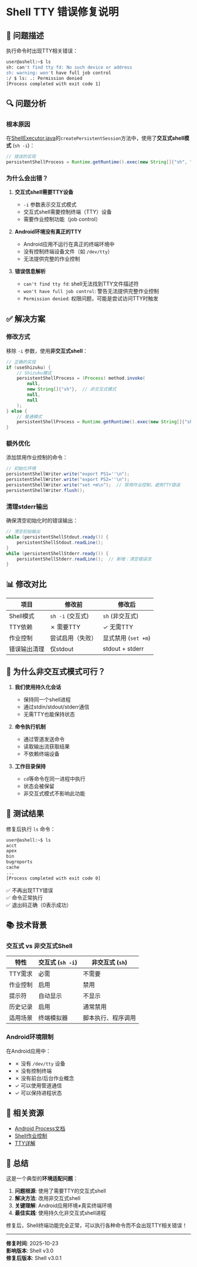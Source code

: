 # Shell TTY 错误修复说明

## 🐛 问题描述

执行命令时出现TTY相关错误：

```bash
user@ashell:~$ ls
sh: can't find tty fd: No such device or address
sh: warning: won't have full job control
:/ $ ls: .: Permission denied
[Process completed with exit code 1]
```

## 🔍 问题分析

### 根本原因

在[ShellExecutor.java](file://d:\AppData\AndroidData\io.github.huidoudour.Installer\app-debug\src\main\java\io\github\huidoudour\Installer\debug\utils\ShellExecutor.java)的`createPersistentSession`方法中，使用了**交互式shell模式** (`sh -i`)：

```java
// 错误的实现
persistentShellProcess = Runtime.getRuntime().exec(new String[]{"sh", "-i"});
```

### 为什么会出错？

1. **交互式shell需要TTY设备**
   - `-i` 参数表示交互式模式
   - 交互式shell需要控制终端（TTY）设备
   - 需要作业控制功能（job control）

2. **Android环境没有真正的TTY**
   - Android应用不运行在真正的终端环境中
   - 没有控制终端设备文件（如 `/dev/tty`）
   - 无法提供完整的作业控制

3. **错误信息解析**
   - `can't find tty fd`: shell无法找到TTY文件描述符
   - `won't have full job control`: 警告无法提供完整作业控制
   - `Permission denied`: 权限问题，可能是尝试访问TTY时触发

## ✅ 解决方案

### 修改方式

移除 `-i` 参数，使用**非交互式shell**：

```java
// 正确的实现
if (useShizuku) {
    // Shizuku模式
    persistentShellProcess = (Process) method.invoke(
        null,
        new String[]{"sh"},  // 非交互式模式
        null,
        null
    );
} else {
    // 普通模式
    persistentShellProcess = Runtime.getRuntime().exec(new String[]{"sh"});
}
```

### 额外优化

添加禁用作业控制的命令：

```java
// 初始化环境
persistentShellWriter.write("export PS1=''\n");
persistentShellWriter.write("export PS2=''\n");
persistentShellWriter.write("set +m\n");  // 禁用作业控制，避免TTY错误
persistentShellWriter.flush();
```

### 清理stderr输出

确保清空初始化时的错误输出：

```java
// 清空初始输出
while (persistentShellStdout.ready()) {
    persistentShellStdout.readLine();
}
while (persistentShellStderr.ready()) {
    persistentShellStderr.readLine();  // 新增：清空错误流
}
```

## 📊 修改对比

| 项目 | 修改前 | 修改后 |
|------|--------|--------|
| Shell模式 | `sh -i` (交互式) | `sh` (非交互式) |
| TTY依赖 | ✗ 需要TTY | ✓ 无需TTY |
| 作业控制 | 尝试启用（失败） | 显式禁用 (`set +m`) |
| 错误输出清理 | 仅stdout | stdout + stderr |

## 🎯 为什么非交互式模式可行？

1. **我们使用持久化会话**
   - 保持同一个shell进程
   - 通过stdin/stdout/stderr通信
   - 无需TTY也能保持状态

2. **命令执行机制**
   - 通过管道发送命令
   - 读取输出流获取结果
   - 不依赖终端设备

3. **工作目录保持**
   - `cd`等命令在同一进程中执行
   - 状态会被保留
   - 非交互式模式不影响此功能

## 🧪 测试结果

修复后执行 `ls` 命令：

```bash
user@ashell:~$ ls
acct
apex
bin
bugreports
cache
...
[Process completed with exit code 0]
```

✅ 不再出现TTY错误  
✅ 命令正常执行  
✅ 退出码正确（0表示成功）

## 📚 技术背景

### 交互式 vs 非交互式Shell

| 特性 | 交互式 (`sh -i`) | 非交互式 (`sh`) |
|------|-----------------|----------------|
| TTY需求 | 必需 | 不需要 |
| 作业控制 | 启用 | 禁用 |
| 提示符 | 自动显示 | 不显示 |
| 历史记录 | 启用 | 通常禁用 |
| 适用场景 | 终端模拟器 | 脚本执行、程序调用 |

### Android环境限制

在Android应用中：
- ✗ 没有 `/dev/tty` 设备
- ✗ 没有控制终端
- ✗ 没有前台/后台作业概念
- ✓ 可以使用管道通信
- ✓ 可以保持进程状态

## 🔗 相关资源

- [Android Process文档](https://developer.android.com/reference/java/lang/Process)
- [Shell作业控制](https://www.gnu.org/software/bash/manual/html_node/Job-Control.html)
- [TTY详解](https://www.linusakesson.net/programming/tty/)

## 📝 总结

这是一个典型的**环境适配问题**：

1. **问题根源**: 使用了需要TTY的交互式shell
2. **解决方法**: 改用非交互式shell
3. **关键理解**: Android应用环境≠真实终端环境
4. **最佳实践**: 使用持久化非交互式shell进程

修复后，Shell终端功能完全正常，可以执行各种命令而不会出现TTY相关错误！

---

**修复时间**: 2025-10-23  
**影响版本**: Shell v3.0  
**修复后版本**: Shell v3.0.1
